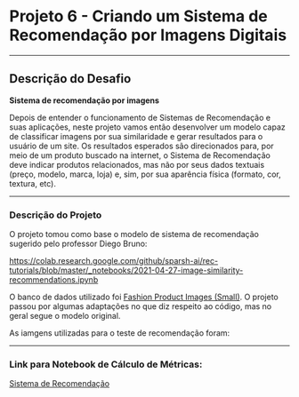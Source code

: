 # Projeto 6 - Criando um Sistema de Recomendação por Imagens Digitais
_____________________________________________________________________________________________________________________________________________________________________

## Descrição do Desafio

**Sistema de recomendação por imagens**

Depois de entender o funcionamento de Sistemas de Recomendação e suas aplicações, neste projeto vamos então desenvolver um modelo capaz de classificar imagens por sua similaridade e gerar resultados para o usuário de um site. Os resultados esperados são direcionados para, por meio de um produto buscado na internet, o Sistema de Recomendação deve indicar produtos relacionados, mas não por seus dados textuais (preço, modelo, marca, loja) e, sim, por sua aparência física (formato, cor, textura, etc).  

_____________________________________________________________________________________________________________________________________________________________________

### Descrição do Projeto

O projeto tomou como base o modelo de sistema de recomendação sugerido pelo professor Diego Bruno:

https://colab.research.google.com/github/sparsh-ai/rec-tutorials/blob/master/_notebooks/2021-04-27-image-similarity-recommendations.ipynb 

O banco de dados utilizado foi [Fashion Product Images (Small)](https://www.kaggle.com/datasets/paramaggarwal/fashion-product-images-small). O projeto passou por algumas adaptações no que diz respeito ao código, mas no geral segue o modelo original.

As iamgens utilizadas para o teste de recomendação foram:

____________________________________________________________________________________________________________________________________________________________________

### Link para Notebook de Cálculo de Métricas:

[Sistema de Recomendação]()
